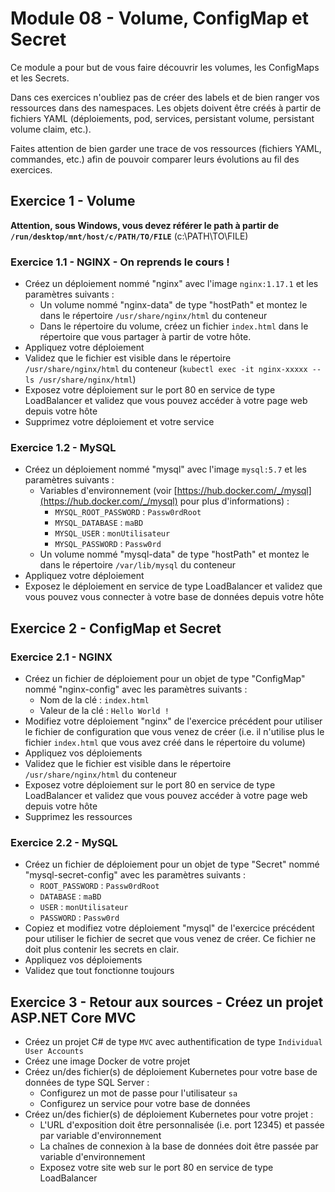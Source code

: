 # Module 08 - Volume, ConfigMap et Secret

Ce module a pour but de vous faire découvrir les volumes, les ConfigMaps et les Secrets.

Dans ces exercices n'oubliez pas de créer des labels et de bien ranger vos ressources dans des namespaces. Les objets doivent être créés à partir de fichiers YAML (déploiements, pod, services, persistant volume, persistant volume claim, etc.).

Faites attention de bien garder une trace de vos ressources (fichiers YAML, commandes, etc.) afin de pouvoir comparer leurs évolutions au fil des exercices.

## Exercice 1 - Volume

**Attention, sous Windows, vous devez référer le path à partir de `/run/desktop/mnt/host/c/PATH/TO/FILE`** (c:\PATH\TO\FILE)

### Exercice 1.1 - NGINX - On reprends le cours !

- Créez un déploiement nommé "nginx" avec l'image `nginx:1.17.1` et les paramètres suivants :
  - Un volume nommé "nginx-data" de type "hostPath" et montez le dans le répertoire `/usr/share/nginx/html` du conteneur
  - Dans le répertoire du volume, créez un fichier `index.html` dans le répertoire que vous partager à partir de votre hôte.
- Appliquez votre déploiement
- Validez que le fichier est visible dans le répertoire `/usr/share/nginx/html` du conteneur (`kubectl exec -it nginx-xxxxx -- ls /usr/share/nginx/html`)
- Exposez votre déploiement sur le port 80 en service de type LoadBalancer et validez que vous pouvez accéder à votre page web depuis votre hôte
- Supprimez votre déploiement et votre service

### Exercice 1.2 - MySQL

- Créez un déploiement nommé "mysql" avec l'image `mysql:5.7` et les paramètres suivants :
  - Variables d'environnement (voir [https://hub.docker.com/_/mysql](https://hub.docker.com/_/mysql) pour plus d'informations) :
    - `MYSQL_ROOT_PASSWORD` : `Passw0rdRoot`
    - `MYSQL_DATABASE` : `maBD`
    - `MYSQL_USER` : `monUtilisateur`
    - `MYSQL_PASSWORD` : `Passw0rd`
  - Un volume nommé "mysql-data" de type "hostPath" et montez le dans le répertoire `/var/lib/mysql` du conteneur
- Appliquez votre déploiement
- Exposez le déploiement en service de type LoadBalancer et validez que vous pouvez vous connecter à votre base de données depuis votre hôte

## Exercice 2 - ConfigMap et Secret

### Exercice 2.1 - NGINX

- Créez un fichier de déploiement pour un objet de type "ConfigMap" nommé "nginx-config" avec les paramètres suivants :
  - Nom de la clé : `index.html`
  - Valeur de la clé : `Hello World !`
- Modifiez votre déploiement "nginx" de l'exercice précédent pour utiliser le fichier de configuration que vous venez de créer (i.e. il n'utilise plus le fichier `index.html` que vous avez créé dans le répertoire du volume)
- Appliquez vos déploiements
- Validez que le fichier est visible dans le répertoire `/usr/share/nginx/html` du conteneur
- Exposez votre déploiement sur le port 80 en service de type LoadBalancer et validez que vous pouvez accéder à votre page web depuis votre hôte
- Supprimez les ressources

### Exercice 2.2 - MySQL

- Créez un fichier de déploiement pour un objet de type "Secret" nommé "mysql-secret-config" avec les paramètres suivants :
  - `ROOT_PASSWORD` : `Passw0rdRoot`
  - `DATABASE` : `maBD`
  - `USER` : `monUtilisateur`
  - `PASSWORD` : `Passw0rd`
- Copiez et modifiez votre déploiement "mysql" de l'exercice précédent pour utiliser le fichier de secret que vous venez de créer. Ce fichier ne doit plus contenir les secrets en clair.
- Appliquez vos déploiements
- Validez que tout fonctionne toujours

## Exercice 3 - Retour aux sources - Créez un projet ASP.NET Core MVC

- Créez un projet C# de type `MVC` avec authentification de type `Individual User Accounts`
- Créez une image Docker de votre projet
- Créez un/des fichier(s) de déploiement Kubernetes pour votre base de données de type SQL Server :
  - Configurez un mot de passe pour l'utilisateur `sa`
  - Configurez un service pour votre base de données
- Créez un/des fichier(s) de déploiement Kubernetes pour votre projet :
  - L'URL d'exposition doit être personnalisée (i.e. port 12345) et passée par variable d'environnement
  - La chaînes de connexion à la base de données doit être passée par variable d'environnement
  - Exposez votre site web sur le port 80 en service de type LoadBalancer
